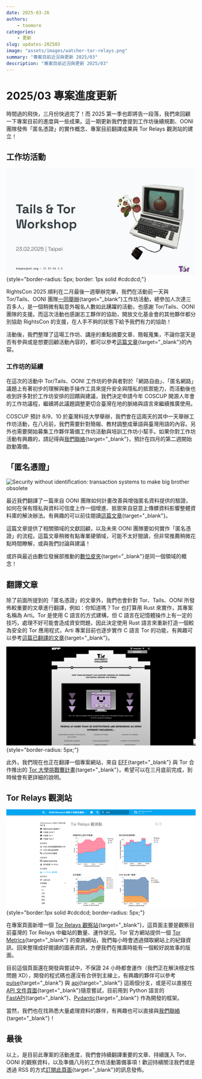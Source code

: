 ```yaml
---
date: 2025-03-26
authors:
    - toomore
categories:
    - 更新
slug: updates-202503
image: "assets/images/watcher-tor-relays.png"
summary: "專案目前近況與更新 2025/03"
description: "專案目前近況與更新 2025/03"
---
```

# 2025/03 專案進度更新

時間過的飛快，三月份快過完了！而 2025 第一季也即將告一段落，我們來回顧一下專案目前的進度與一些成果。這一期更新我們會提到工作坊後續規劃、OONI 團隊發佈「匿名憑證」的實作概念、專案目前翻譯成果與 Tor Relays 觀測站的建立！

<!-- more -->

## 工作坊活動

![](./assets/images/tor-tails-workshop-slide.webp){style="border-radius: 5px; border: 1px solid #cdcdcd;"}

RightsCon 2025 順利在二月最後一週舉辦完畢，我們在活動前一天與 Tor/Tails、OONI 團隊[一同舉辦](./rightscon25-pre-event.md){target="_blank"}工作坊活動，總參加人次達三百多人，是一個稍微有點意外報名人數如此踴躍的活動，也感謝 Tor/Tails、OONI 團隊的支援。而這次活動也感謝志工夥伴的協助，開放文化基金會的其他夥伴都分別協助 RightsCon 的支援，在人手不夠的狀態下給予我們有力的協助！

活動後，我們整理了這場工作坊、講座的重點摘要文章、簡報蒐集，不論你當天是否有參與或是想要回顧活動內容的，都可以參考[這篇文章](./rightscon25-tor-tails-ooni-after.md){target="_blank"}的內容。

### 工作坊的延續

在這次的活動中 Tor/Tails、OONI 工作坊的參與者對於「網路自由」、「匿名網路」議題上有著初步的理解與動手操作工具來提升安全與隱私的抵禦能力，而活動後也收到許多對於工作坊安排的回饋與建議，我們決定申請今年 COSCUP 開源人年會的工作坊議程，繼續將此議題調整更切合臺灣在地的脈絡與語言來繼續推廣使用。

COSCUP 預計 8/9、10 於臺灣科技大學舉辦，我們會在這兩天的其中一天舉辦工作坊活動，在八月前，我們需要針對簡報、教材調整成華語與臺灣用語的內容。另外也需要開始募集工作夥伴籌備工作坊活動與培訓工作坊小幫手。如果你對工作坊活動有興趣的，請記得與[我們聯絡](../../contact.md){target="_blank"}，預計在四月的第二週開始啟動籌備。

## 「匿名憑證」

![Security without identification: transaction systems to make big brother obsolete](https://ooni.org/post/2025-probe-security-without-identification/images/chaum.png)

最近我們翻譯了一篇來自 OONI 團隊如何計畫改善與增強匿名資料提供的驗證，如何在保有隱私與資料可信度上作一個增進、抵禦來自惡意上傳髒資料影響整體資料庫的解決辦法。有興趣的可以前往閱讀[這篇文章](./2025-probe-security-without-identification.md){target="_blank"}。

這篇文章提供了相關領域的文獻回顧，以及未來 OONI 團隊要如何實作「匿名憑證」的流程。這篇文章稍微有點專業硬領域，可能不太好閱讀，但非常推薦稍微花點時間瞭解，或與我們討論與建議！

或許與最近由數位發展部推動的[數位皮夾](https://wallet.gov.tw/){target="_blank"}是同一個領域的概念！

## 翻譯文章

除了前面所提到的「匿名憑證」的文章外，我們也會針對 Tor、Tails、OONI 所發佈較重要的文章進行翻譯，例如：你知道嗎？Tor 也打算用 Rust 來實作，其專案名稱為 Arti。Tor 是使用 C 語言的方式建構，但 C 語言在記憶體操作上有一定的技巧，處理不好可能會造成資安問題，因此決定使用 Rust 語言來重新打造一個較為安全的 Tor 應用程式，Arti 專案目前也逐步實作 C 語言 Tor 的功能，有興趣可以參考[這篇已翻譯的文章](./arti-141.md){target="_blank"}。

![EFF, Tor University](./assets/images/eff-tor-university.png){style="border-radius: 5px;"}

此外，我們現在也正在翻譯一個專案網站，來自 [EFF](https://www.eff.org/){target="_blank"} 與 Tor 合作推出的 [Tor 大學挑戰賽計畫](https://toruniversity.eff.org/){target="_blank"}，希望可以在三月底前完成，到時候會有更詳細的說明。

## Tor Relays 觀測站

![Tor Relays 觀測站](./assets/images/watcher-tor-relays.png){style="border:1px solid #cdcdcd; border-radius: 5px;"}

在專案頁面新增一個 [Tor Relays 觀察站](../../watcher-tor-relays.md){target="_blank"}，這頁面主要是觀察目前臺灣的 Tor Relays 中繼站的數量、運作狀況。Tor 官方網站提供一個 [Tor Metrics](https://metrics.torproject.org/){target="_blank"} 的查詢網站，我們每小時會透過擷取網站上的紀錄資訊、回來整理成好閱讀的圖表資訊，方便我們在推廣時能有一個較好說故事的版面。

目前這個頁面還在開發與嘗試中，不保證 24 小時都會運作（我們正在解決穩定性問題 XD），開發的程式碼也還沒有合併到主線上，有興趣的夥伴可以參考 [pulse](https://github.com/anoni-net/docs/compare/main...pulse?expand=1){target="_blank"} 與 [api](https://github.com/anoni-net/docs/compare/main...api?expand=1){target="_blank"} 這兩個分支，或是可以直接在 [API 文件頁面](https://tor-watcher.toomore.net/api/docs){target="_blank"}隨意嘗試，目前用到 Python 語言的 [FastAPI](https://fastapi.tiangolo.com/){target="_blank"}、[Pydantic](https://docs.pydantic.dev/latest/){target="_blank"} 作為開發的框架。

當然，我們也在找熟悉大量處理資料的夥伴，有興趣也可以直接與[我們聯絡](../../contact.md){target="_blank"}！

## 最後

以上，是目前此專案的活動進度，我們會持續翻譯重要的文章、持續匯入 Tor、OONI 的觀察資料，以及準備八月的工作坊活動籌備事項！歡迎持續關注我們或是透過 RSS 的方式[訂閱此頁面](../index.md){target="_blank"}的訊息發佈。
